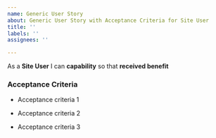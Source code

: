 ```yaml
---
name: Generic User Story
about: Generic User Story with Acceptance Criteria for Site User
title: ''
labels: ''
assignees: ''

---
```


As a **Site User** I can **capability** so that **received benefit**

### Acceptance Criteria

- Acceptance criteria 1

- Acceptance criteria 2

- Acceptance criteria 3

